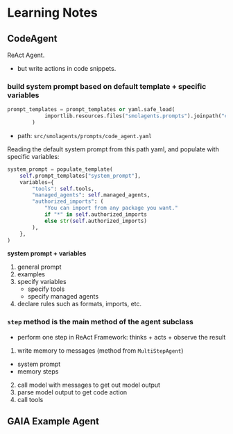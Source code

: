 # Learning Notes 

## CodeAgent 

ReAct Agent. 
- but write actions in code snippets. 


### build system prompt based on default template + specific variables

```python
prompt_templates = prompt_templates or yaml.safe_load(
            importlib.resources.files("smolagents.prompts").joinpath("code_agent.yaml").read_text()
        )
```
- path: `src/smolagents/prompts/code_agent.yaml` 

Reading the default system prompt from this path yaml, and populate with specific variables:

```python
system_prompt = populate_template(
    self.prompt_templates["system_prompt"],
    variables={
        "tools": self.tools,
        "managed_agents": self.managed_agents,
        "authorized_imports": (
            "You can import from any package you want."
            if "*" in self.authorized_imports
            else str(self.authorized_imports)
        ),
    },
)
```

**system prompt + variables**

1. general prompt
2. examples 
3. specify variables
    - specify tools 
    - specify managed agents 
4. declare rules such as formats, imports, etc.

### `step` method is the main method of the agent subclass 

- perform one step in ReAct Framework: thinks + acts + observe the result 


1. write memory to messages (method from `MultiStepAgent`)
  - system prompt
  - memory steps 
2. call model with messages to get out model output 
3. parse model output to get code action 
4. call tools 

## GAIA Example Agent 
